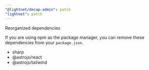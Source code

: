 ```yaml
---
"@lightnet/decap-admin": patch
"lightnet": patch
---
```


Reorganized dependencies

If you are using npm as the package manager, you can remove these
dependencies from your `package.json`.

- sharp
- @astrojs/react
- @astrojs/tailwind
